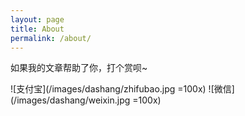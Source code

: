 ```yaml
---
layout: page
title: About
permalink: /about/
---
```


如果我的文章帮助了你，打个赏呗~

![支付宝](/images/dashang/zhifubao.jpg =100x)
![微信](/images/dashang/weixin.jpg =100x)
